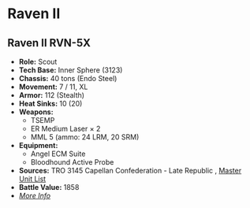 # Raven II 

## Raven II RVN-5X 

- **Role:** Scout 
- **Tech Base:** Inner Sphere (3123) 
- **Chassis:** 40 tons (Endo Steel) 
- **Movement:** 7 / 11, XL 
- **Armor:** 112 (Stealth) 
- **Heat Sinks:** 10 (20) 
- **Weapons:** 
  - TSEMP 
  - ER Medium Laser × 2 
  - MML 5 (ammo: 24 LRM, 20 SRM) 
- **Equipment:** 
  - Angel ECM Suite 
  - Bloodhound Active Probe 
- **Sources:** TRO 3145 Capellan Confederation - Late Republic , [Master Unit List](http://masterunitlist.info/Unit/Details/6458/raven-ii-rvn-5x) 
- **Battle Value:** 1858 
- [*More Info*](raven_ii/raven_ii_rvn-5x.md) 

